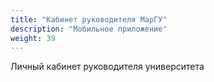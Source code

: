 ```yaml
---
title: "Кабинет руководителя МарГУ"
description: "Мобильное приложение"
weight: 39
---
```


Личный кабинет руководителя университета
